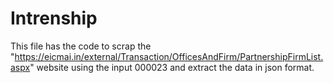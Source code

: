 # Intrenship
This file has the code to scrap the "https://eicmai.in/external/Transaction/OfficesAndFirm/PartnershipFirmList.aspx" website using the input 000023 and extract the data in json format.
